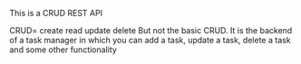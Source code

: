 This is a CRUD REST API

CRUD= create read update delete
But not the basic CRUD. 
It is the backend of a task manager in which you can add a task, update a task, delete a task and some other functionality
